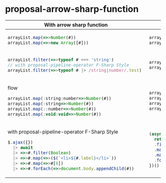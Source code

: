 # proposal-arrow-sharp-function

<table>
<thead>
<tr>
<th>With arrow sharp function
<th>Stage
<tbody>
<tr>
<td>
  
```js
arrayList.map(=>>Number(#))
arrayList.map(=>>new Array([#]))
```

<td>

```js
arrayList.map((value)=>Number(value))
arrayList.map((value)=>new Array([value]))
```
<tr>
<td>

```js
arrayList.filter(=>>typeof # === 'string')
// with proposal-pipeline-operator F-Sharp Style 
arrayList.filter(=>>typeof # |> /string|number/.test) 
```
<td>

```js
arrayList.filter((value)=>typeof value === 'string')
arrayList.filter((value)=>/string|number/.test(typeof value))
```
<tr>
<td>
  
flow
```js
arrayList.map(:string:number=>>Number(#))
arrayList.map(:string=>>Number(#))
arrayList.map(::number=>>Number(#))
arrayList.map(:void:void=>>Number(#))
```
<td>
  
```js
arrayList.map((value:string):number=>>Number(#))
arrayList.map((value:string):any:number=>>Number(#))
arrayList.map((value:any):number=>>Number(#))
arrayList.map((value:void):void=>>Number(#))
```
<tr>
<td>
  
with proposal-pipeline-operator F-Sharp Style 
```js
$.ajax({}) 
  |> await 
  |> =>>#.filter(Boolean)
  |> =>>#.map(=>>($(`<li>${#.label}</li>`))
  |> =>>#.map(=>>#[0])
  |> =>>#.forEach(=>>document.body.appendChild(#))
```
<td>
  
```js
(async ()=>{
  return (await $.ajax({}))
  .filter(Boolean)
  .map((value)=>$(`<li>${value.label}</li>`)
  .map((value)=>value[0])
  .forEach((value)=>document.body.appendChild(value))
})()
```

</table>
